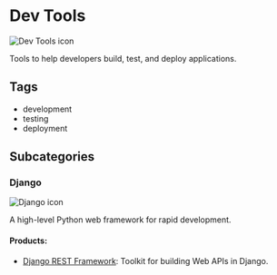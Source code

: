 # Dev Tools

![Dev Tools icon](https://example.com/dev-tools-icon.png)

Tools to help developers build, test, and deploy applications.

## Tags
- development
- testing
- deployment

## Subcategories
### Django
![Django icon](https://example.com/django-icon.png)

A high-level Python web framework for rapid development.

#### Products:
- [Django REST Framework](https://www.django-rest-framework.org/): Toolkit for building Web APIs in Django.

